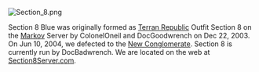 ![](../images/Section_8.png "Section_8.png")

Section 8 Blue was originally formed as [Terran
Republic](../etc/Terran_Republic.md) Outfit Section 8 on the
[Markov](../etc/Markov.md) Server by ColonelOneil and DocGoodwrench on
Dec 22, 2003. On Jun 10, 2004, we defected to the [New
Conglomerate](../etc/New_Conglomerate.md). Section 8 is currently run
by DocBadwrench. We are located on the web at
[Section8Server.com](http://www.section8server.com).
